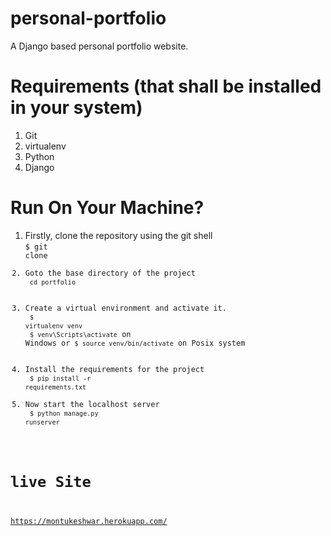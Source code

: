 # personal-portfolio
 A Django based personal portfolio website.

# Requirements (that shall be installed in your system)
1. Git 
2. virtualenv
3. Python
4. Django

# Run On Your Machine?

1. Firstly, clone the repository using the git shell <br>
<code>$ git clone 
2. Goto the base directory of the project <br>
<code>cd portfolio </code> <br>
3. Create a virtual environment and activate it. <br>
<code>$ virtualenv venv</code> <br>
<code>$ venv\Scripts\activate</code> on Windows or <code>$ source venv/bin/activate</code> on Posix system <br>
4. Install the requirements for the project <br>
<code>$ pip install -r requirements.txt</code>  <br>
5. Now start the localhost server<br>
<code>$ python manage.py runserver</code> <br>


# live Site

https://montukeshwar.herokuapp.com/
